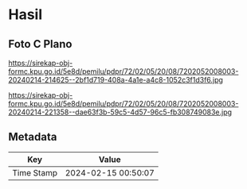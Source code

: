 # Hasil

## Foto C Plano

https://sirekap-obj-formc.kpu.go.id/5e8d/pemilu/pdpr/72/02/05/20/08/7202052008003-20240214-214625--2bf1d719-408a-4a1e-a4c8-1052c3f1d3f6.jpg

https://sirekap-obj-formc.kpu.go.id/5e8d/pemilu/pdpr/72/02/05/20/08/7202052008003-20240214-221358--dae63f3b-59c5-4d57-96c5-fb308749083e.jpg


## Metadata

| Key        | Value               |
| ---------- | ------------------- |
| Time Stamp | 2024-02-15 00:50:07 |



